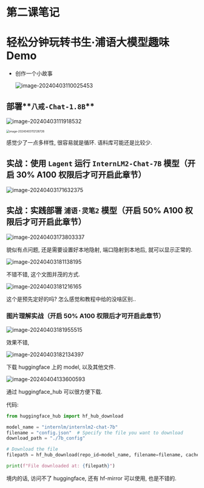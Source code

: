 # 第二课笔记

# 轻松分钟玩转书生·浦语大模型趣味 Demo

- 创作一个小故事

  ![image-20240403110025453](https://raw.githubusercontent.com/zhuhu00/img/master/20240403110025.png)

## 部署**`八戒-Chat-1.8B`**

![image-20240403111918532](https://raw.githubusercontent.com/zhuhu00/img/master/20240403111918.png)

<img src="https://raw.githubusercontent.com/zhuhu00/img/master/20240403112126.png" alt="image-20240403112126726" style="zoom:50%;" />

感觉少了一点多样性, 很容易就是循环. 语料库可能还是比较少. 

## **实战：使用 `Lagent` 运行 `InternLM2-Chat-7B` 模型（开启 30% A100 权限后才可开启此章节）**

![image-20240403171632375](https://raw.githubusercontent.com/zhuhu00/img/master/20240403171633.png)

## **实战：实践部署 `浦语·灵笔2` 模型（开启 50% A100 权限后才可开启此章节）**

![image-20240403173803337](https://raw.githubusercontent.com/zhuhu00/img/master/20240403173803.png)

貌似有点问题, 还是需要设置好本地隐射, 端口隐射到本地后, 就可以显示正常的. 

![image-20240403181138195](https://raw.githubusercontent.com/zhuhu00/img/master/20240403181138.png)

不错不错, 这个文图并茂的方式. 

![image-20240403181216165](https://raw.githubusercontent.com/zhuhu00/img/master/20240403181216.png)

这个是预先定好的吗? 怎么感觉和教程中给的没啥区别.. 

### **图片理解实战（开启 50% A100 权限后才可开启此章节）**

![image-20240403181955515](https://raw.githubusercontent.com/zhuhu00/img/master/20240403181955.png)

效果不错, 

![image-20240403182134397](https://raw.githubusercontent.com/zhuhu00/img/master/20240403182134.png)

下载 huggingface 上的 model, 以及其他文件. 

![image-20240404133600593](https://raw.githubusercontent.com/zhuhu00/img/master/20240404133601.png)

通过 huggingface_hub 可以很方便下载. 

代码: 

```python
from huggingface_hub import hf_hub_download

model_name = "internlm/internlm2-chat-7b"
filename = "config.json"  # Specify the file you want to download
download_path = "./7b_config"

# Download the file
filepath = hf_hub_download(repo_id=model_name, filename=filename, cache_dir=download_path)

print(f"File downloaded at: {filepath}")

```

境内的话, 访问不了 huggingface, 还有 hf-mirror 可以使用, 也是不错的. 